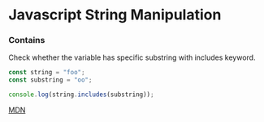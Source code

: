 # Javascript String Manipulation



### Contains

Check whether the variable has specific substring with includes keyword.

```javascript
const string = "foo";
const substring = "oo";

console.log(string.includes(substring));
```

[MDN](https://developer.mozilla.org/en-US/docs/Web/JavaScript/Reference/Global_Objects/String/includes)